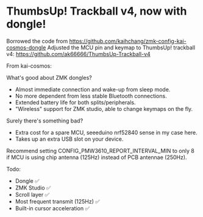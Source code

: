 # ThumbsUp! Trackball v4, now with dongle!

Borrowed the code from https://github.com/kaihchang/zmk-config-kai-cosmos-dongle
Adjusted the MCU pin and keymap to ThumbsUp! trackball v4: https://github.com/ak66666/ThumbsUp-Trackball-v4
 

From kai-cosmos:


What's good about ZMK dongles?<br/>
- Almost immediate connection and wake-up from sleep mode.<br/>
- No more dependent from less stable Bluetooth connections.<br/>
- Extended battery life for both splits/peripherals.<br/>
- "Wireless" support for ZMK studio, able to change keymaps on the fly.<br/>

Surely there's something bad?<br/>
- Extra cost for a spare MCU, seeeduino nrf52840 sense in my case here.<br/>
- Takes up an extra USB slot on your device.

Recommend setting CONFIG_PMW3610_REPORT_INTERVAL_MIN to only 8 if MCU is using chip antenna (125Hz) instead of PCB antennae (250Hz).

Todo:
- Dongle ✅
- ZMK Studio ✅
- Scroll layer ✅
- Most frequent transmit (125Hz) ✅
- Built-in cursor acceleration ✅